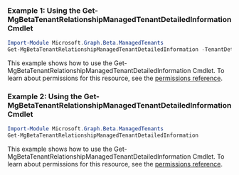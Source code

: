 ### Example 1: Using the Get-MgBetaTenantRelationshipManagedTenantDetailedInformation Cmdlet
```powershell
Import-Module Microsoft.Graph.Beta.ManagedTenants
Get-MgBetaTenantRelationshipManagedTenantDetailedInformation -TenantDetailedInformationId $tenantDetailedInformationId
```
This example shows how to use the Get-MgBetaTenantRelationshipManagedTenantDetailedInformation Cmdlet.
To learn about permissions for this resource, see the [permissions reference](/graph/permissions-reference).
### Example 2: Using the Get-MgBetaTenantRelationshipManagedTenantDetailedInformation Cmdlet
```powershell
Import-Module Microsoft.Graph.Beta.ManagedTenants
Get-MgBetaTenantRelationshipManagedTenantDetailedInformation
```
This example shows how to use the Get-MgBetaTenantRelationshipManagedTenantDetailedInformation Cmdlet.
To learn about permissions for this resource, see the [permissions reference](/graph/permissions-reference).
